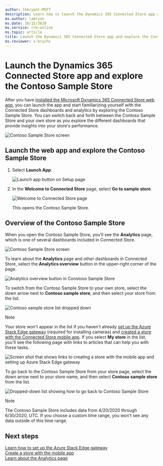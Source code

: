 ```yaml
---
author: lkbryant-MSFT
description: Learn how to launch the Dynamics 365 Connected Store app and explore the Contoso Sample Store.
ms.author: labryan
ms.date: 10/15/2020
ms.service: crm-online
ms.topic: article
title: Launch the Dynamics 365 Connected Store app and explore the Contoso Sample Store to learn about Connected Store dashboards and analytics
ms.reviewer: v-brycho
---
```


# Launch the Dynamics 365 Connected Store app and explore the Contoso Sample Store

After you have [installed the Microsoft Dynamics 365 Connected Store web app](admin-install-web-app.md), you can launch the app and start familiarizing yourself with the Connected Store dashboards and analytics by exploring the Contoso Sample Store. You can switch back and forth between the Contoso Sample Store and your own store as you explore the different dashboards that provide insights into your store's performance. 

![Contoso Sample Store screen](media/first-run-contoso-sample-store.PNG "Contoso Sample Store screen")

## Launch the web app and explore the Contoso Sample Store

1. Select **Launch App**.

    ![Launch app button on Setup page](media/first-run-launch-app.PNG "Launch app button on Setup page") 
        
2. In the **Welcome to Connected Store** page, select **Go to sample store**.

    ![Welcome to Connected Store page](media/first-run-welcome-page.PNG "Welcome to Connected Store page")
    
    This opens the Contoso Sample Store.     
       
## Overview of the Contoso Sample Store

When you open the Contoso Sample Store, you'll see the **Analytics** page, which is one of several dashboards included in Connected Store. 

![Contoso Sample Store screen](media/first-run-contoso-sample-store.PNG "Contoso Sample Store screen")

To learn about the **Analytics** page and
other dashboards in Connected Store, select the **Analytics overview** button in the upper-right corner of the page.

![Analytics overview button in Constoso Sample Store](media/first-run-analytics-overview-button.PNG "Analytics overview button in Constoso Sample Store")

To switch from the Contoso Sample Store to your own store, select the down arrow next to **Contoso sample store**, and then select your store from the list. 

![Contoso sample store list dropped down](media/first-run-sample-store-list.PNG "Contoso sample store list dropped down")

> [!NOTE]
> Your store won't appear in the list if you haven't already [set up the Azure Stack Edge gateway](ase-install.md) (required for installing cameras) and [created a store with the Connected Store mobile app](mobile-app-create-store.md). If you select **My store** in the list, you'll see the following 
page with links to articles that can help you with these tasks. 

![Screen shot that shows links to creating a store with the mobile app and setting up Azure Stack Edge gateway](media/first-run-setup-prompts.PNG "Screen shot that shows links to creating a store with the mobile app and setting up Azure Stack Edge gateway")

To go back to the Contoso Sample Store from your store page, select the down arrow next to your store name, and then select **Contoso sample store** from the 
list.

![Dropped-down list showing how to go back to Contoso Sample Store](media/first-run-return-contoso-store.PNG "Dropped-down list showing how to go back to Contoso Sample Store")

> [!NOTE]
> The Contoso Sample Store includes data from 4/20/2020 through 6/30/2020, UTC. If you choose a custom time range, you won't see any data outside of this time range.

## Next steps

[Learn how to set up the Azure Stack Edge gateway](ase-install.md)<br>
[Create a store with the mobile app](mobile-app-create-store.md)<br>
[Learn about the Analytics page](web-app-get-insights.md)



